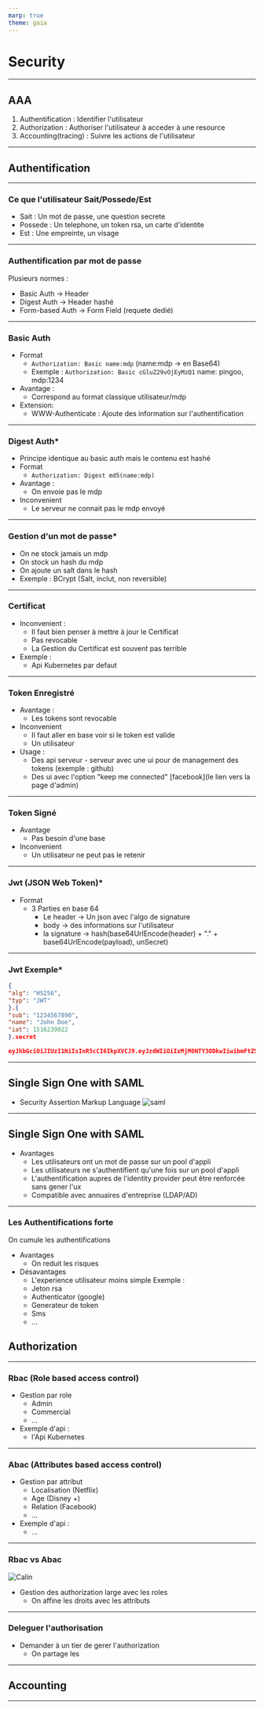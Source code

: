 ```yaml
---
marp: true
theme: gaia
--- 
```

# Security 

---
## AAA
 1. Authentification : Identifier l'utilisateur
 2. Authorization : Authoriser l'utilisateur à acceder à une resource 
 3. Accounting(tracing) : Suivre les actions de l'utilisateur 
---
## Authentification

---
### Ce que l'utilisateur Sait/Possede/Est 
- Sait : Un mot de passe, une question secrete
- Possede : Un telephone, un token rsa, un carte d'identite
- Est : Une empreinte, un visage
---
### Authentification par mot de passe 
Plusieurs normes :
 - Basic Auth -> Header
 - Digest Auth -> Header hashé
 - Form-based Auth -> Form Field (requete dedié)

---
### Basic Auth
  - Format
     - `Authorization: Basic name:mdp` (name:mdp -> en Base64)
     - Exemple : `Authorization: Basic cGluZ29vOjEyMzQ1` name: pingoo, mdp:1234
  - Avantage :
    - Correspond au format classique utilisateur/mdp
  - Extension:
    - WWW-Authenticate : Ajoute des information sur l'authentification
---
### Digest Auth*
 - Principe identique au basic auth mais le contenu est hashé
 - Format
   - `Authorization: Digest md5(name:mdp)`
 - Avantage : 
   - On envoie pas le mdp
 - Inconvenient 
   - Le serveur ne connait pas le mdp envoyé
---
### Gestion d'un mot de passe*
- On ne stock jamais un mdp 
- On stock un hash du mdp
- On ajoute un salt dans le hash
- Exemple : BCrypt (Salt, inclut, non reversible)
---
### Certificat 
  - Inconvenient :
    - Il faut bien penser à mettre à jour le Certificat
    - Pas revocable
    - La Gestion du Certificat est souvent pas terrible
  - Exemple :
    - Api Kubernetes par defaut
---
### Token Enregistré
  - Avantage :
    - Les tokens sont revocable
  - Inconvenient
    - Il faut aller en base voir si le token est valide 
    - Un utilisateur 
  - Usage :
    - Des api serveur - serveur avec une ui pour de management des tokens (exemple : github)
    - Des ui avec l'option "keep me connected" [facebook](le lien vers la page d'admin)
---
### Token Signé
  - Avantage 
    - Pas besoin d'une base
  - Inconvenient
    - Un utilisateur ne peut pas le retenir
---
### Jwt (JSON Web Token)*
- Format
    - 3 Parties en base 64
        - Le header -> Un json avec l'algo de signature
        - body -> des informations sur l'utilisateur
        - la signature -> hash(base64UrlEncode(header) + "." + base64UrlEncode(payload), unSecret)
---
### Jwt Exemple*
```json
{
"alg": "HS256",
"typ": "JWT"
}.{
"sub": "1234567890",
"name": "John Doe",
"iat": 1516239022
}.secret

eyJhbGciOiJIUzI1NiIsInR5cCI6IkpXVCJ9.eyJzdWIiOiIxMjM0NTY3ODkwIiwibmFtZSI6IkpvaG4gRG9lIiwiaWF0IjoxNTE2MjM5MDIyfQ.PcmVIPbcZl9j7qFzXRAeSyhtuBnHQNMuLHsaG5l804A
``` 

---
## Single Sign One with SAML
- Security Assertion Markup Language
![saml](assets/saml.png)
---
## Single Sign One with SAML
- Avantages
  - Les utilisateurs ont un mot de passe sur un pool d'appli
  - Les utilisateurs ne s'authentifient qu'une fois sur un pool d'appli
  - L'authentification aupres de l'identity provider peut être renforcée sans gener l'ux
  - Compatible avec annuaires d'entreprise (LDAP/AD)
---
### Les Authentifications forte
On cumule les authentifications
- Avantages 
  - On reduit les risques
- Désavantages
  - L'experience utilisateur moins simple
Exemple : 
   - Jeton rsa 
   - Authenticator (google)
   - Generateur de token
   - Sms 
   - ...

## Authorization
---
### Rbac (Role based access control)
 - Gestion par role
    - Admin
    - Commercial
    - ...
 - Exemple d'api :
   - l'Api Kubernetes
---
### Abac (Attributes based access control)
 - Gestion par attribut
    - Localisation (Netflix)
    - Age (Disney +)
    - Relation (Facebook)
    - ...
 - Exemple d'api : 
   - ...
---
### Rbac vs Abac
![Calin](https://giphy.com/gifs/moodman-kids-race-friendship-VduFvPwm3gfGO8duNN) 
- Gestion des authorization large avec les roles
  - On affine les droits avec les attributs
---
### Deleguer l'authorisation
- Demander à un tier de gerer l'authorization  
  - On partage les 
---
## Accounting 
---
